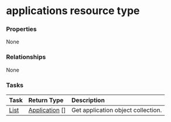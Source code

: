 # applications resource type



### Properties
None

### Relationships
None


### Tasks

| Task		   | Return Type	|Description|
|:---------------|:--------|:----------|
|[List](../api/application_list.md) | [Application](application.md) [] |Get application object collection. |

<!-- uuid: 7418ffb4-6561-44e3-b266-8b70c18506c7
2015-10-12 23:19:38 UTC -->